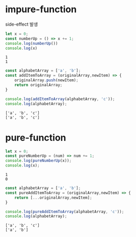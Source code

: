 # impure-function
side-effect 발생
```javascript
let x = 0;
const numberUp = () => x += 1;
console.log(numberUp())
console.log(x)
```
`1`  
`1`

```javascript
const alphabetArray = ['a', 'b'];
const addItemToArray = (originalArray,newItem) => {
    originalArray.push(newItem);
    return originalArray;
}

console.log(addItemToArray(alphabetArray, 'c'));
console.log(alphabetArray);
```
`['a', 'b', 'c']`  
`['a', 'b', 'c']`

# pure-function
```javascript
let x = 0;
const pureNumberUp = (num) => num += 1;
console.log(pureNumberUp(x));
console.log(x);
```
`1`  
`0`

```javascript
const alphabetArray = ['a', 'b'];
const pureAddItemToArray = (originalArray,newItem) => {
    return [...originalArray,newItem];
}

console.log(pureAddItemToArray(alphabetArray, 'c'));
console.log(alphabetArray);
```
`['a', 'b', 'c']`  
`['a', 'b']`